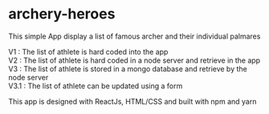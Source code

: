 # archery-heroes 

This simple App display a list of famous archer and their individual palmares 

V1 : The list of athlete is hard coded into the app      
V2 : The list of athlete is hard coded in a node server and retrieve in the app    
V3 : The list of athlete is stored in a mongo database and retrieve by the node server    
V3.1 : The list of athlete can be updated using a form    

This app is designed with ReactJs, HTML/CSS and built with npm and yarn

